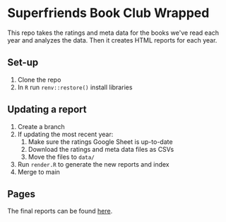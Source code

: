 # Superfriends Book Club Wrapped

This repo takes the ratings and meta data
for the books we've read each year
and analyzes the data.
Then it creates HTML reports for each year.

## Set-up
1. Clone the repo
1. In `R` run `renv::restore()` install libraries

## Updating a report
1. Create a branch
1. If updating the most recent year:
    1. Make sure the ratings Google Sheet is up-to-date
    1. Download the ratings and meta data files as CSVs
    1. Move the files to `data/`
1. Run `render.R` to generate the new reports and index
1. Merge to main

## Pages

The final reports can be found
[here](https://bcorwin.github.io/superfriends-book-club-wrapped/).